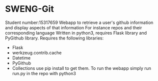 # SWENG-Git
Student number:15317659
Webapp to retrieve a user's github information and display aspects of that information
For instance repos and their corresponding language
Written in python3, requires Flask library and PyGithub library.
Requires the following libraries:
+ Flask
+ werkzeug.contrib.cache
+ Datetime
+ PyGithub
+ Collections
use pip install to get them.
To run the webapp simply run run.py in the repo with python3
